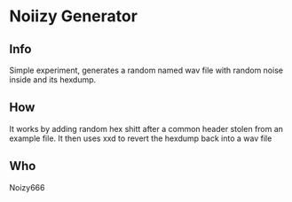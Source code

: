 # Noiizy Generator

## Info

Simple experiment, generates a random named wav file with random noise inside and its hexdump.

## How

It works by adding random hex shitt after a common header stolen from an example file. It then uses xxd to revert the hexdump back into a wav file

## Who

Noizy666